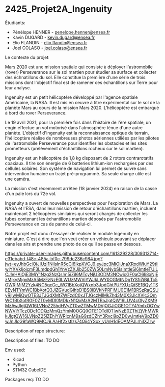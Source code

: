 # 2425_Projet2A_Ingenuity

Étudiants: 

- Pénélope HENNER - penelope.henner@ensea.fr
- Kavin DUGARD - kevin.dugard@ensea.fr 
- Elio FLANDIN - elio.flandin@ensea.fr
- Joel COLASO - joel.colaso@ensea.fr


Le contexte du projet:

Mars 2020 est une mission spatiale qui consiste à déployer l'astromobile (rover) Perseverance sur le sol martien pour étudier sa surface et collecter des échnatillons du sol. Elle constitue la première d'une série de trois missions dont l'objectif final est de ramener ces échantillons sur Terre pour leur analyse.

Ingenuity est un petit hélicoptère développé par l'agence spatiale Américaine, la NASA. Il est mis en oeuvre à titre expérimental sur le sol de la planète Mars au cours de la mission Mars 2020. L'hélicoptère est embarqué à bord du rover Perseverance.

Le 19 avril 2021, pour la première fois dans l'histoire de l'ère spatiale, un engin effectue un vol motorisé dans l'atmosphère ténue d'une autre planète. L'objectif d'Ingenuity est la reconnaissance optique du terrain, l'hélicoptère réalise de nombreuses photos aériennes utiliées par les pilotes de l'astromobile Perseverance pour identifier les obstacles et les sites prometteurs (prelèvement d'échantillons rocheux sur le sol martien).

Ingenuity est un hélicoptère de 1,8 kg disposant de 2 rotors contrarotatifs coaxiaux. Il tire son énergie de 6 batteries lithium-ion rechargées par des cellules solaires. Son système de navigation lui permet de suivre sans intervention humaine un trajet pré-programmé. Sa seule charge utile est une caméra.

La mission s'est récemment arrêtée (18 janvier 2024) en raison de la casse d'un pale lors du 72e vol.

Ingenuity a ouvert de nouvelles perspectives pour l'exploration de Mars. La NASA et l'ESA, dans leur mission de retour d'échantillons martien, incluent maintenant 2 hélicopères similaires qui seront chargés de collecter les tubes contenant les échantillons martien déposés par l'astromobile Perseverance en cas de panne de celui-ci.

 Notre projet est donc d'essayer de réaliser le module Ingenuity en miniature. C'est à dire que l'on veut créer un véhicule pouvant se déplacer dans les airs et prendre une photo de ce qu'il se passe en dessous.

https://private-user-images.githubusercontent.com/161329228/309313714-e31ebabd-f48c-485a-bf0c-799dc236c984.jpg?jwt=eyJhbGciOiJIUzI1NiIsInR5cCI6IkpXVCJ9.eyJpc3MiOiJnaXRodWIuY29tIiwiYXVkIjoicmF3LmdpdGh1YnVzZXJjb250ZW50LmNvbSIsImtleSI6ImtleTUiLCJleHAiOjE3MjY1Nzg2NzQsIm5iZiI6MTcyNjU3ODM3NCwicGF0aCI6Ii8xNjEzMjkyMjgvMzA5MzEzNzE0LWUzMWViYWJkLWY0OGMtNDg1YS1iZjBjLTc5OWRjMjM2Yzk4NC5qcGc_WC1BbXotQWxnb3JpdGhtPUFXUzQtSE1BQy1TSEEyNTYmWC1BbXotQ3JlZGVudGlhbD1BS0lBVkNPRFlMU0E1M1BRSzRaQSUyRjIwMjQwOTE3JTJGdXMtZWFzdC0xJTJGczMlMkZhd3M0X3JlcXVlc3QmWC1BbXotRGF0ZT0yMDI0MDkxN1QxMzA2MTRaJlgtQW16LUV4cGlyZXM9MzAwJlgtQW16LVNpZ25hdHVyZT0wZTMwMDVjOGJiOGE1OTY4YmIxOGYwNWVjYTczODc1ODQzMmQzYmM0OGQ0OTE1OTdlOTIwNzE0ZThiZjVhMWRkJlgtQW16LVNpZ25lZEhlYWRlcnM9aG9zdCZhY3Rvcl9pZD0wJmtleV9pZD0wJnJlcG9faWQ9MCJ9.AaHf2xstlzs74Qji4YSox_vUnH1dEOAMPJLrhiIXZrw

Description of repo structure:



Description of files: TO DO

Env used: 

- Kicad 
- Python 
- STM32 CubeIDE

Packages req: TO DO




